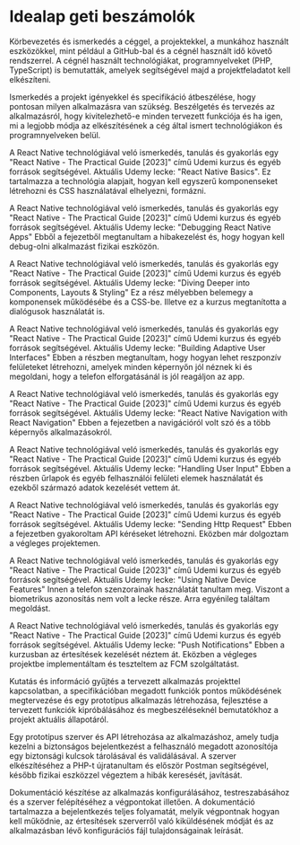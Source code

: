 # Idealap geti beszámolók

Körbevezetés és ismerkedés a céggel, a projektekkel, a munkához használt eszközökkel, mint például a GitHub-bal és a cégnél használt idő követő rendszerrel. A cégnél használt technológiákat, programnyelveket (PHP, TypeScript) is bemutatták, amelyek segítségével majd a projektfeladatot kell elkészíteni.

Ismerkedés a projekt igényekkel és specifikáció átbeszélése, hogy pontosan milyen alkalmazásra van szükség. Beszélgetés és tervezés az alkalmazásról, hogy kivitelezhető-e minden tervezett funkciója és ha igen, mi a legjobb módja az elkészítésének a cég által ismert technológiákon és programnyelveken belül.

A React Native technológiával veló ismerkedés, tanulás és gyakorlás egy "React Native - The Practical Guide [2023]" című Udemi kurzus és egyéb források segítségével. Aktuális Udemy lecke: "React Native Basics". Ez tartalmazza a technológia alapjait, hogyan kell egyszerű komponenseket létrehozni és CSS használatával elhelyezni, formázni.

A React Native technológiával veló ismerkedés, tanulás és gyakorlás egy "React Native - The Practical Guide [2023]" című Udemi kurzus és egyéb források segítségével. Aktuális Udemy lecke: "Debugging React Native Apps" Ebből a fejezetből megtanultam a hibakezelést és, hogy hogyan kell debug-olni alkalmazást fizikai eszközön.

A React Native technológiával veló ismerkedés, tanulás és gyakorlás egy "React Native - The Practical Guide [2023]" című Udemi kurzus és egyéb források segítségével. Aktuális Udemy lecke: "Diving Deeper into Components, Layouts & Styling" Ez a rész mélyebben belemegy a komponensek működésébe és a CSS-be. Illetve ez a kurzus megtanította a dialógusok használatát is.

A React Native technológiával veló ismerkedés, tanulás és gyakorlás egy "React Native - The Practical Guide [2023]" című Udemi kurzus és egyéb források segítségével. Aktuális Udemy lecke: "Building Adaptive User Interfaces" Ebben a részben megtanultam, hogy hogyan lehet reszponzív felületeket létrehozni, amelyek minden képernyőn jól néznek ki és megoldani, hogy a telefon elforgatásánál is jól reagáljon az app.

A React Native technológiával veló ismerkedés, tanulás és gyakorlás egy "React Native - The Practical Guide [2023]" című Udemi kurzus és egyéb források segítségével. Aktuális Udemy lecke: "React Native Navigation with React Navigation" Ebben a fejezetben a navigációról volt szó és a több képernyős alkalmazásokról.

A React Native technológiával veló ismerkedés, tanulás és gyakorlás egy "React Native - The Practical Guide [2023]" című Udemi kurzus és egyéb források segítségével. Aktuális Udemy lecke: "Handling User Input" Ebben a részben űrlapok és egyéb felhasználói felületi elemek használatát és ezekből származó adatok kezelését vettem át.

A React Native technológiával veló ismerkedés, tanulás és gyakorlás egy "React Native - The Practical Guide [2023]" című Udemi kurzus és egyéb források segítségével. Aktuális Udemy lecke: "Sending Http Request" Ebben a fejezetben gyakoroltam API kéréseket létrehozni. Eközben már dolgoztam a végleges projektemen.

A React Native technológiával veló ismerkedés, tanulás és gyakorlás egy "React Native - The Practical Guide [2023]" című Udemi kurzus és egyéb források segítségével. Aktuális Udemy lecke: "Using Native Device Features" Innen a telefon szenzorainak használatát tanultam meg. Viszont a biometrikus azonosítás nem volt a lecke része. Arra egyénileg találtam megoldást.

A React Native technológiával veló ismerkedés, tanulás és gyakorlás egy "React Native - The Practical Guide [2023]" című Udemi kurzus és egyéb források segítségével. Aktuális Udemy lecke: "Push Notifications" Ebben a kurzusban az értesítések kezelését néztem át. Eközben a végleges projektbe implementáltam és teszteltem az FCM szolgáltatást.

Kutatás és információ gyűjtés a tervezett alkalmazás projekttel kapcsolatban, a specifikációban megadott funkciók pontos működésének megtervezése és egy prototípus alkalmazás létrehozása, fejlesztése a tervezett funkciók kipróbálásához és megbeszéléseknél bemutatókhoz a projekt aktuális állapotáról.

Egy prototípus szerver és API létrehozása az alkalmazáshoz, amely tudja kezelni a biztonságos bejelentkezést a felhasználó megadott azonosítója egy biztonsági kulcsok tárolásával és validálásával. A szerver elkészítéséhez a PHP-t újratanultam és először Postman segítségével, később fizikai eszközzel végeztem a hibák keresését, javítását.

Dokumentáció készítése az alkalmazás konfigurálásához, testreszabásához és a szerver felépítéséhez a végpontokat illetően. A dokumentáció tartalmazza a bejelentkezés teljes folyamatát, melyik végpontnak hogyan kell működnie, az értesítések szerverről való kiküldésének módját és az alkalmazásban lévő konfigurációs fájl tulajdonságainak leírását.
